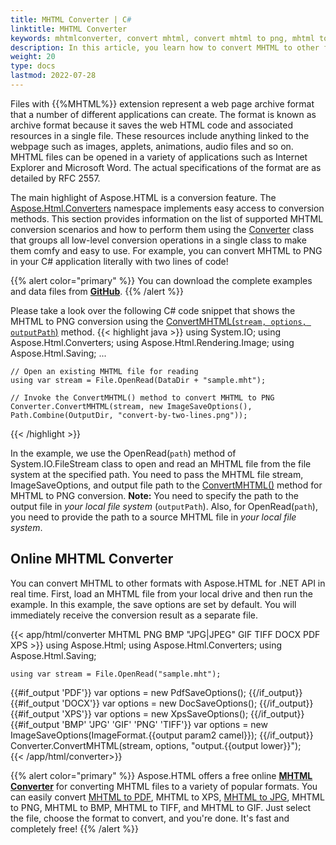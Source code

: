 ```yaml
---
title: MHTML Converter | C#
linktitle: MHTML Converter
keywords: mhtmlconverter, convert mhtml, convert mhtml to png, mhtml to png, c# example, online converter
description: In this article, you learn how to convert MHTML to other formats using Aspose.HTML API and consider C# example of MHTML to PNG conversion.
weight: 20
type: docs
lastmod: 2022-07-28
---
```


Files with {{%MHTML%}} extension represent a web page archive format that a number of different applications can create. The format is known as archive format because it saves the web HTML code and associated resources in a single file. These resources include anything linked to the webpage such as images, applets, animations, audio files and so on. MHTML files can be opened in a variety of applications such as Internet Explorer and Microsoft Word. The actual specifications of the format are as detailed by RFC 2557.

The main highlight of Aspose.HTML is a conversion feature. The [Aspose.Html.Converters](https://reference.aspose.com/html/net/aspose.html.converters/) namespace implements easy access to conversion methods. This section provides information on the list of supported MHTML conversion scenarios and how to perform them using the [Converter](https://reference.aspose.com/html/net/aspose.html.converters/converter/) class that groups all low-level conversion operations in a single class to make them comfy and easy to use. For example, you can convert MHTML to PNG in your C# application literally with two lines of code!

{{% alert color="primary" %}}
You can download the complete examples and data files from [**GitHub**](https://github.com/aspose-html/Aspose.HTML-Documentation/tree/main/content/tests-net).
{{% /alert %}} 

Please take a look over the following C# code snippet that shows the MHTML to PNG conversion using the [ConvertMHTML(`stream, options, outputPath`)](https://reference.aspose.com/html/net/aspose.html.converters/converter/convertmhtml/) method.
{{< highlight java >}}
using System.IO;
using Aspose.Html.Converters;
using Aspose.Html.Rendering.Image;
using Aspose.Html.Saving;
...        

    // Open an existing MHTML file for reading
    using var stream = File.OpenRead(DataDir + "sample.mht");
    
    // Invoke the ConvertMHTML() method to convert MHTML to PNG           
    Converter.ConvertMHTML(stream, new ImageSaveOptions(), Path.Combine(OutputDir, "convert-by-two-lines.png"));
{{< /highlight >}}

In the example, we use the OpenRead(`path`) method of System.IO.FileStream class to open and read an MHTML file from the file system at the specified path. You need to pass the MHTML file stream, ImageSaveOptions, and output file path to the [ConvertMHTML()](https://reference.aspose.com/html/net/aspose.html.converters/converter/convertmhtml/) method for MHTML to PNG conversion.  **Note:** You need to specify the path to the output file in *your local file system* (`outputPath`). Also, for OpenRead(`path`), you need to provide the path to a source MHTML file in *your local file system*. 

## **Online MHTML Converter**
You can convert MHTML to other formats with Aspose.HTML for .NET API in real time. First, load an MHTML file from your local drive and then run the example. In this example, the save options are set by default. You will immediately receive the conversion result as a separate file.

{{< app/html/converter MHTML PNG BMP "JPG|JPEG" GIF TIFF DOCX PDF XPS >}}
using Aspose.Html;
using Aspose.Html.Converters;
using Aspose.Html.Saving;

    using var stream = File.OpenRead("sample.mht");
{{#if_output 'PDF'}}
    var options = new PdfSaveOptions();
{{/if_output}}
{{#if_output 'DOCX'}}
    var options = new DocSaveOptions();
{{/if_output}}
{{#if_output 'XPS'}}
    var options = new XpsSaveOptions();
{{/if_output}}
{{#if_output 'BMP' 'JPG' 'GIF' 'PNG' 'TIFF'}}
    var options = new ImageSaveOptions(ImageFormat.{{output param2 camel}});
{{/if_output}}
    Converter.ConvertMHTML(stream, options, "output.{{output lower}}");   
{{< /app/html/converter>}} 


{{% alert color="primary" %}} 
Aspose.HTML offers a free online [**MHTML Converter**](https://products.aspose.app/html/conversion) for converting MHTML files to a variety of popular formats.  You can easily convert  [MHTML to PDF](https://products.aspose.app/html/conversion/mhtml-to-pdf), MHTML to XPS, [MHTML to JPG](https://products.aspose.app/html/conversion/mhtml-to-jpg), MHTML to PNG, MHTML to BMP, MHTML to TIFF, and MHTML to GIF. Just select the file, choose the format to convert, and you're done. It's fast and completely free!
{{% /alert %}} 





